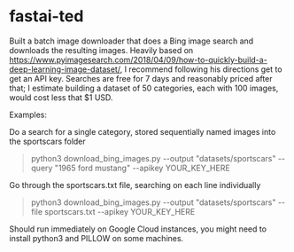 # fastai-ted

Built a batch image downloader that does a Bing image search and downloads the resulting images.  Heavily based on 
https://www.pyimagesearch.com/2018/04/09/how-to-quickly-build-a-deep-learning-image-dataset/, I recommend following
his directions get to get an API key.  Searches are free for 7 days and reasonably priced after that; I estimate building
a dataset of 50 categories, each with 100 images, would cost less that $1 USD.  

Examples:

Do a search for a single category, stored sequentially named images into the sportscars folder
>  python3 download_bing_images.py --output "datasets/sportscars" --query "1965 ford mustang" --apikey YOUR_KEY_HERE
 
Go through the sportscars.txt file, searching on each line individually
>  python3 download_bing_images.py --output "datasets/sportscars" --file sportscars.txt --apikey YOUR_KEY_HERE

Should run immediately on Google Cloud instances, you might need to install python3 and PILLOW on some machines.  
